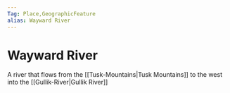 ```yaml
---
Tag: Place,GeographicFeature
alias: Wayward River
---
```

# Wayward River
A river that flows from the [[Tusk-Mountains|Tusk Mountains]] to the west into the [[Gullik-River|Gullik River]]